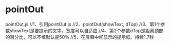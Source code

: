 # pointOut
pointOut.js
//1、引用pointOut.js	 <script src="js/pointOut.js"></script>
//2、pointOut(showText, dTop) 
//3、第1个参数showText是要提示的文字，宽度可以自适应
//4、第2个参数dTop是距离顶部的百分比，可以不填默认是50%
//5、在屏幕中间显示的提示框，持续1.7秒
